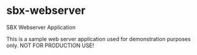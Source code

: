 # sbx-webserver
SBX Webserver Application

This is a sample web server application used for demonstration purposes only.
NOT FOR PRODUCTION USE!